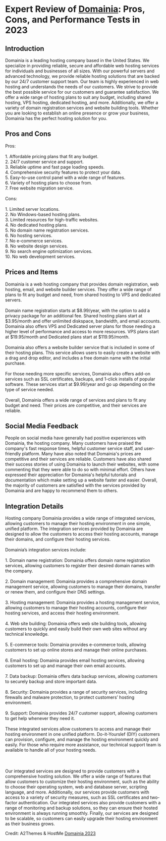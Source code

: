 <h1>Expert Review of <a href="https://a2themes.com/domainia-reviews">Domainia</a>: Pros, Cons, and Performance Tests in 2023</h1>
<h2>Introduction</h2>
Domainia is a leading hosting company based in the United States. We specialize in providing reliable, secure and affordable web hosting services for individuals and businesses of all sizes. With our powerful servers and advanced technology, we provide reliable hosting solutions that are backed by our 24/7 customer support team. Our team is highly experienced in web hosting and understands the needs of our customers. We strive to provide the best possible service for our customers and guarantee satisfaction. We offer a wide range of hosting plans to suit any budget, including shared hosting, VPS hosting, dedicated hosting, and more. Additionally, we offer a variety of domain registration services and website building tools. Whether you are looking to establish an online presence or grow your business, Domainia has the perfect hosting solution for you.
<h2>Pros and Cons</h2>
Pros:<br><br>1. Affordable pricing plans that fit any budget.<br>2. 24/7 customer service and support.<br>3. Reliable uptime and fast page loading speeds.<br>4. Comprehensive security features to protect your data.<br>5. Easy-to-use control panel with a wide range of features.<br>6. Variety of hosting plans to choose from.<br>7. Free website migration service.<br><br>Cons:<br><br>1. Limited server locations.<br>2. No Windows-based hosting plans.<br>3. Limited resources for high-traffic websites.<br>4. No dedicated hosting plans.<br>5. No domain name registration services.<br>6. No hosting services.<br>7. No e-commerce services.<br>8. No website design services.<br>9. No search engine optimization services.<br>10. No web development services.
<h2>Prices and Items</h2>
Domainia is a web hosting company that provides domain registration, web hosting, email, and website builder services. They offer a wide range of plans to fit any budget and need, from shared hosting to VPS and dedicated servers.<br><br>Domain name registration starts at $8.99/year, with the option to add a privacy package for an additional fee. Shared hosting plans start at $3.95/month and offer unlimited diskspace, bandwidth, and email accounts. Domainia also offers VPS and Dedicated server plans for those needing a higher level of performance and access to more resources. VPS plans start at $19.95/month and Dedicated plans start at $119.95/month.<br><br>Domainia also offers a website builder service that is included in some of their hosting plans. This service allows users to easily create a website with a drag and drop editor, and includes a free domain name with the initial purchase.<br><br>For those needing more specific services, Domainia also offers add-on services such as SSL certificates, backups, and 1-click installs of popular software. These services start at $9.99/year and go up depending on the type of service needed.<br><br>Overall, Domainia offers a wide range of services and plans to fit any budget and need. Their prices are competitive, and their services are reliable.
<h2>Social Media Feedback</h2>
People on social media have generally had positive experiences with Domainia, the hosting company. Many customers have praised the company's fast response times, helpful customer service staff, and user-friendly platform. Many have also noted that Domainia's prices are competitive and their services are reliable. Customers have also shared their success stories of using Domainia to launch their websites, with some commenting that they were able to do so with minimal effort. Others have expressed their appreciation for Domainia's helpful tutorials and documentation which make setting up a website faster and easier. Overall, the majority of customers are satisfied with the services provided by Domainia and are happy to recommend them to others.
<h2>Integration Details</h2>
Hosting company Domainia provides a wide range of integrated services, allowing customers to manage their hosting environment in one simple, unified platform. The integration services provided by Domainia are designed to allow the customers to access their hosting accounts, manage their domains, and configure their hosting services.<br><br>Domainia’s integration services include:<br><br>1. Domain name registration: Domainia offers domain name registration services, allowing customers to register their desired domain names with the company.<br><br>2. Domain management: Domainia provides a comprehensive domain management service, allowing customers to manage their domains, transfer or renew them, and configure their DNS settings.<br><br>3. Hosting management: Domainia provides a hosting management service, allowing customers to manage their hosting accounts, configure their hosting services, and access their hosting environment.<br><br>4. Web site building: Domainia offers web site building tools, allowing customers to quickly and easily build their own web sites without any technical knowledge.<br><br>5. E-commerce tools: Domainia provides e-commerce tools, allowing customers to set up online stores and manage their online purchases.<br><br>6. Email hosting: Domainia provides email hosting services, allowing customers to set up and manage their own email accounts.<br><br>7. Data backup: Domainia offers data backup services, allowing customers to securely backup and store important data.<br><br>8. Security: Domainia provides a range of security services, including firewalls and malware protection, to protect customers’ hosting environment.<br><br>9. Support: Domainia provides 24/7 customer support, allowing customers to get help whenever they need it.<br><br>These integrated services allow customers to access and manage their hosting environment in one unified platform. Do-it-Yourslef (DIY) customers can provision, configure, and manage the hosting environment quickly and easily. For those who require more assistance, our technical support team is available to handle all of your hosting needs.<br><br><br><br>Our integrated services are designed to provide customers with a comprehensive hosting solution. We offer a wide range of features that allow customers to customize their hosting environment, such as the ability to choose their operating system, web and database server, scripting language, and more. Additionally, our services provide customers with access to a variety of security measures, such as SSL certificates and two-factor authentication. Our integrated services also provide customers with a range of monitoring and backup solutions, so they can ensure their hosted environment is always running smoothly. Finally, our services are designed to be scalable, so customers can easily upgrade their hosting environment as their business grows.
<p>Credit: A2Themes & HostMe <a href="https://a2themes.com/domainia-reviews">Domainia 2023</a></p>